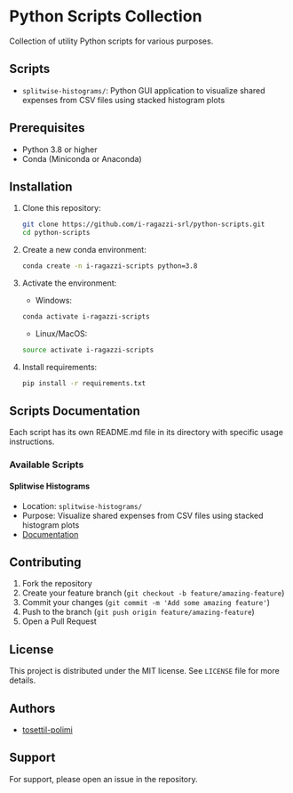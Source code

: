 # Python Scripts Collection

Collection of utility Python scripts for various purposes.

## Scripts

- `splitwise-histograms/`: Python GUI application to visualize shared expenses from CSV files using stacked histogram plots

## Prerequisites

- Python 3.8 or higher
- Conda (Miniconda or Anaconda)

## Installation

1. Clone this repository:
    ```bash
    git clone https://github.com/i-ragazzi-srl/python-scripts.git
    cd python-scripts
    ```

2. Create a new conda environment:
    ```bash
    conda create -n i-ragazzi-scripts python=3.8
    ```

3. Activate the environment:
    - Windows:
    ```bash
    conda activate i-ragazzi-scripts
    ```
    - Linux/MacOS:
    ```bash
    source activate i-ragazzi-scripts
    ```

4. Install requirements:
    ```bash
    pip install -r requirements.txt
    ```

## Scripts Documentation

Each script has its own README.md file in its directory with specific usage instructions.

### Available Scripts

#### Splitwise Histograms
- Location: `splitwise-histograms/`
- Purpose: Visualize shared expenses from CSV files using stacked histogram plots
- [Documentation](splitwise-histograms/README.md)

## Contributing

1. Fork the repository
2. Create your feature branch (`git checkout -b feature/amazing-feature`)
3. Commit your changes (`git commit -m 'Add some amazing feature'`)
4. Push to the branch (`git push origin feature/amazing-feature`)
5. Open a Pull Request

## License

This project is distributed under the MIT license. See `LICENSE` file for more details.

## Authors

- [tosettil-polimi](https://github.com/tosettil-polimi)

## Support

For support, please open an issue in the repository.